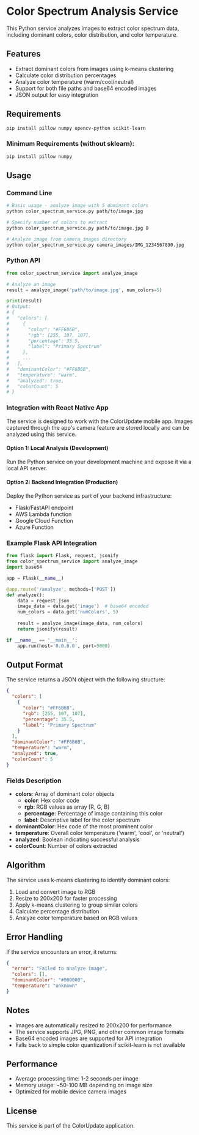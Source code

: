 # Color Spectrum Analysis Service

This Python service analyzes images to extract color spectrum data, including dominant colors, color distribution, and color temperature.

## Features

- Extract dominant colors from images using k-means clustering
- Calculate color distribution percentages
- Analyze color temperature (warm/cool/neutral)
- Support for both file paths and base64 encoded images
- JSON output for easy integration

## Requirements

```bash
pip install pillow numpy opencv-python scikit-learn
```

### Minimum Requirements (without sklearn):
```bash
pip install pillow numpy
```

## Usage

### Command Line

```bash
# Basic usage - analyze image with 5 dominant colors
python color_spectrum_service.py path/to/image.jpg

# Specify number of colors to extract
python color_spectrum_service.py path/to/image.jpg 8

# Analyze image from camera_images directory
python color_spectrum_service.py camera_images/IMG_1234567890.jpg
```

### Python API

```python
from color_spectrum_service import analyze_image

# Analyze an image
result = analyze_image('path/to/image.jpg', num_colors=5)

print(result)
# Output:
# {
#   "colors": [
#     {
#       "color": "#FF6B6B",
#       "rgb": [255, 107, 107],
#       "percentage": 35.5,
#       "label": "Primary Spectrum"
#     },
#     ...
#   ],
#   "dominantColor": "#FF6B6B",
#   "temperature": "warm",
#   "analyzed": true,
#   "colorCount": 5
# }
```

### Integration with React Native App

The service is designed to work with the ColorUpdate mobile app. Images captured through the app's camera feature are stored locally and can be analyzed using this service.

#### Option 1: Local Analysis (Development)
Run the Python service on your development machine and expose it via a local API server.

#### Option 2: Backend Integration (Production)
Deploy the Python service as part of your backend infrastructure:
- Flask/FastAPI endpoint
- AWS Lambda function
- Google Cloud Function
- Azure Function

### Example Flask API Integration

```python
from flask import Flask, request, jsonify
from color_spectrum_service import analyze_image
import base64

app = Flask(__name__)

@app.route('/analyze', methods=['POST'])
def analyze():
    data = request.json
    image_data = data.get('image')  # base64 encoded
    num_colors = data.get('numColors', 5)
    
    result = analyze_image(image_data, num_colors)
    return jsonify(result)

if __name__ == '__main__':
    app.run(host='0.0.0.0', port=5000)
```

## Output Format

The service returns a JSON object with the following structure:

```json
{
  "colors": [
    {
      "color": "#FF6B6B",
      "rgb": [255, 107, 107],
      "percentage": 35.5,
      "label": "Primary Spectrum"
    }
  ],
  "dominantColor": "#FF6B6B",
  "temperature": "warm",
  "analyzed": true,
  "colorCount": 5
}
```

### Fields Description

- **colors**: Array of dominant color objects
  - **color**: Hex color code
  - **rgb**: RGB values as array [R, G, B]
  - **percentage**: Percentage of image containing this color
  - **label**: Descriptive label for the color spectrum
- **dominantColor**: Hex code of the most prominent color
- **temperature**: Overall color temperature ('warm', 'cool', or 'neutral')
- **analyzed**: Boolean indicating successful analysis
- **colorCount**: Number of colors extracted

## Algorithm

The service uses k-means clustering to identify dominant colors:

1. Load and convert image to RGB
2. Resize to 200x200 for faster processing
3. Apply k-means clustering to group similar colors
4. Calculate percentage distribution
5. Analyze color temperature based on RGB values

## Error Handling

If the service encounters an error, it returns:

```json
{
  "error": "Failed to analyze image",
  "colors": [],
  "dominantColor": "#000000",
  "temperature": "unknown"
}
```

## Notes

- Images are automatically resized to 200x200 for performance
- The service supports JPG, PNG, and other common image formats
- Base64 encoded images are supported for API integration
- Falls back to simple color quantization if scikit-learn is not available

## Performance

- Average processing time: 1-2 seconds per image
- Memory usage: ~50-100 MB depending on image size
- Optimized for mobile device camera images

## License

This service is part of the ColorUpdate application.
